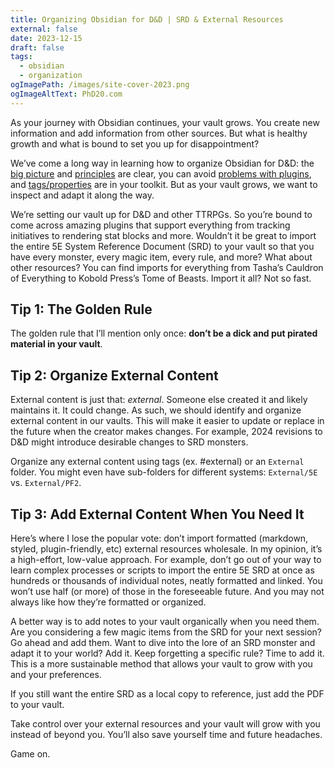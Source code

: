 ```yaml
---
title: Organizing Obsidian for D&D | SRD & External Resources
external: false
date: 2023-12-15
draft: false
tags:
  - obsidian
  - organization
ogImagePath: /images/site-cover-2023.png
ogImageAltText: PhD20.com
---
```


As your journey with Obsidian continues, your vault grows. You create new information and add information from other sources. But what is healthy growth and what is bound to set you up for disappointment?

We’ve come a long way in learning how to organize Obsidian for D&D: the [big picture](/blog/organizing-obsidian-dnd-big-picture-vaults) and [principles](/blog/organizing-obsidian-dnd-principles) are clear, you can avoid [problems with plugins](/blog/organizing-obsidian-dnd-problem-with-plugins), and [tags/properties](/blog/organizing-obsidian-dnd-tags-properties) are in your toolkit. But as your vault grows, we want to inspect and adapt it along the way. 

We’re setting our vault up for D&D and other TTRPGs. So you’re bound to come across amazing plugins that support everything from tracking initiatives to rendering stat blocks and more. Wouldn’t it be great to import the entire 5E System Reference Document (SRD) to your vault so that you have every monster, every magic item, every rule, and more? What about other resources? You can find imports for everything from Tasha’s Cauldron of Everything to Kobold Press’s Tome of Beasts. Import it all? Not so fast.

## Tip 1: The Golden Rule

The golden rule that I’ll mention only once: **don’t be a dick and put pirated material in your vault**.

## Tip 2: Organize External Content
 
External content is just that: *external*. Someone else created it and likely maintains it. It could change. As such, we should identify and organize external content in our vaults. This will make it easier to update or replace in the future when the creator makes changes. For example, 2024 revisions to D&D might introduce desirable changes to SRD monsters. 

Organize any external content using tags (ex. #external) or an `External` folder. You might even have sub-folders for different systems: `External/5E` vs. `External/PF2`. 

## Tip 3: Add External Content When You Need It

Here’s where I lose the popular vote: don’t import formatted (markdown, styled, plugin-friendly, etc) external resources wholesale. In my opinion, it’s a high-effort, low-value approach. For example, don’t go out of your way to learn complex processes or scripts to import the entire 5E SRD at once as hundreds or thousands of individual notes, neatly formatted and linked. You won’t use half (or more) of those in the foreseeable future. And you may not always like how they’re formatted or organized. 

A better way is to add notes to your vault organically when you need them. Are you considering a few magic items from the SRD for your next session? Go ahead and add them. Want to dive into the lore of an SRD monster and adapt it to your world? Add it. Keep forgetting a specific rule? Time to add it. This is a more sustainable method that allows your vault to grow with you and your preferences. 

If you still want the entire SRD as a local copy to reference, just add the PDF to your vault. 

Take control over your external resources and your vault will grow with you instead of beyond you. You’ll also save yourself time and future headaches. 

Game on.